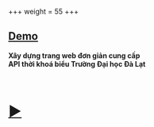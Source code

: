 +++
weight = 55
+++


## [Demo](#)

**Xây dựng trang web đơn giản cung cấp<br>
API thời khoá biểu Trường Đại học Đà Lạt**

<br>

# [▶](#)